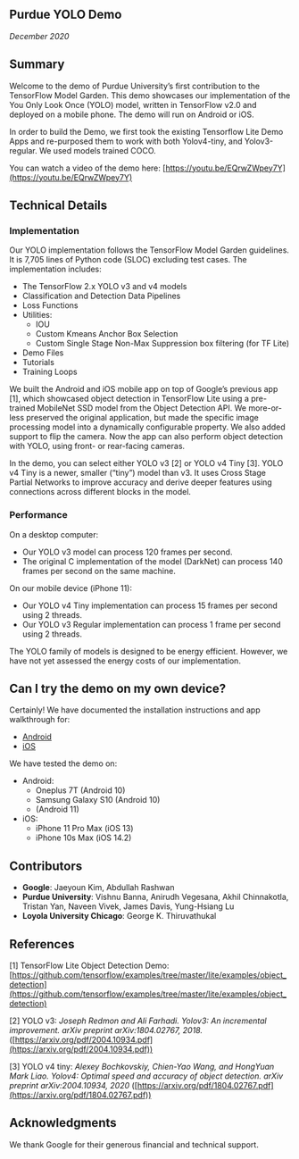 ## Purdue YOLO Demo

_December 2020_


## Summary

Welcome to the demo of Purdue University’s first contribution to the TensorFlow Model Garden. This demo showcases our implementation of the You Only Look Once (YOLO) model, written in TensorFlow v2.0 and deployed on a mobile phone. The demo will run on Android or iOS.

In order to build the Demo, we first took the existing Tensorflow Lite Demo Apps and re-purposed them to work with both Yolov4-tiny, and Yolov3-regular. We used models trained COCO.

You can watch a video of the demo here: [https://youtu.be/EQrwZWpey7Y](https://youtu.be/EQrwZWpey7Y)


## Technical Details


### Implementation

Our YOLO implementation follows the TensorFlow Model Garden guidelines. It is 7,705 lines of Python code (SLOC) excluding test cases. The implementation includes:



*   The TensorFlow 2.x YOLO v3 and v4 models
*   Classification and Detection Data Pipelines
*   Loss Functions
*   Utilities:
    *   IOU
    *   Custom Kmeans Anchor Box Selection
    *   Custom Single Stage Non-Max Suppression box filtering (for TF Lite)
*   Demo Files
*   Tutorials
*   Training Loops

We built the Android and iOS mobile app on top of Google’s previous app [1], which showcased object detection in TensorFlow Lite using a pre-trained MobileNet SSD model from the Object Detection API. We more-or-less preserved the original application, but made the specific image processing model into a dynamically configurable property. We also added support to flip the camera. Now the app can also perform object detection with YOLO, using front- or rear-facing cameras.

In the demo, you can select either YOLO v3 [2] or YOLO v4 Tiny [3]. YOLO v4 Tiny is a newer, smaller (“tiny”) model than v3. It uses Cross Stage Partial Networks to improve accuracy and derive deeper features using connections across different blocks in the model.


### Performance

On a desktop computer:



*   Our YOLO v3 model can process 120 frames per second.
*   The original C implementation of the model (DarkNet) can process 140 frames per second on the same machine.

On our mobile device (iPhone 11):



*   Our YOLO v4 Tiny implementation can process 15 frames per second using 2 threads.
*   Our YOLO v3 Regular implementation can process 1 frame per second using 2 threads.

The YOLO family of models is designed to be energy efficient. However, we have not yet assessed the energy costs of our implementation.


## Can I try the demo on my own device?

Certainly! We have documented the installation instructions and app walkthrough for:



*   [Android](https://docs.google.com/document/d/1OePAGv5TNhpP2pP-8ZW_Lahc4nsDK0a-uRmzuCJ_pj0/edit?usp=sharing)
*   [iOS](https://docs.google.com/document/d/17750_k1yvIxOjt8-lMnm3vtyIuInD-uaR9rliPBcQK0/edit?usp=sharing)

We have tested the demo on:



*   Android:
    *   Oneplus 7T (Android 10)
    *   Samsung Galaxy S10 (Android 10)
    *   (Android 11)
*   iOS:
    *   iPhone 11 Pro Max (iOS 13)
    *   iPhone 10s Max (iOS 14.2)


## Contributors



*   **Google**: Jaeyoun Kim, Abdullah Rashwan
*   **Purdue University**: Vishnu Banna, Anirudh Vegesana, Akhil Chinnakotla, Tristan Yan, Naveen Vivek, James Davis, Yung-Hsiang Lu
*   **Loyola University Chicago**: George K. Thiruvathukal


## References

[1] TensorFlow Lite Object Detection Demo: [https://github.com/tensorflow/examples/tree/master/lite/examples/object_detection](https://github.com/tensorflow/examples/tree/master/lite/examples/object_detection)

[2] YOLO v3: _Joseph Redmon and Ali Farhadi. Yolov3: An incremental improvement. arXiv preprint arXiv:1804.02767, 2018._ ([https://arxiv.org/pdf/2004.10934.pdf](https://arxiv.org/pdf/2004.10934.pdf))

[3] YOLO v4 tiny: _Alexey Bochkovskiy, Chien-Yao Wang, and HongYuan Mark Liao. Yolov4: Optimal speed and accuracy of object detection. arXiv preprint arXiv:2004.10934, 2020_ ([https://arxiv.org/pdf/1804.02767.pdf](https://arxiv.org/pdf/1804.02767.pdf))


## Acknowledgments

We thank Google for their generous financial and technical support.
